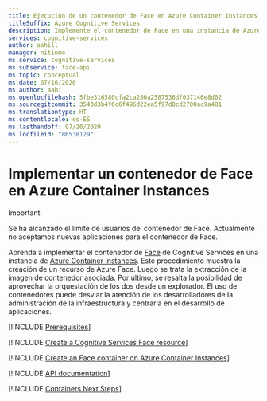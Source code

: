 ```yaml
---
title: Ejecución de un contenedor de Face en Azure Container Instances
titleSuffix: Azure Cognitive Services
description: Implemente el contenedor de Face en una instancia de Azure Container Instances y pruébelo en un explorador web.
services: cognitive-services
author: aahill
manager: nitinme
ms.service: cognitive-services
ms.subservice: face-api
ms.topic: conceptual
ms.date: 07/16/2020
ms.author: aahi
ms.openlocfilehash: 5fbe316580cfa2ca280a2587536df037146e8d02
ms.sourcegitcommit: 3543d3b4f6c6f496d22ea5f97d8cd2700ac9a481
ms.translationtype: HT
ms.contentlocale: es-ES
ms.lasthandoff: 07/20/2020
ms.locfileid: "86538129"
---
```

# <a name="deploy-the-face-container-to-azure-container-instances"></a>Implementar un contenedor de Face en Azure Container Instances

> [!IMPORTANT]
> Se ha alcanzado el límite de usuarios del contenedor de Face. Actualmente no aceptamos nuevas aplicaciones para el contenedor de Face.

Aprenda a implementar el contenedor de [Face](../face-how-to-install-containers.md) de Cognitive Services en una instancia de [Azure Container Instances](https://docs.microsoft.com/azure/container-instances/). Este procedimiento muestra la creación de un recurso de Azure Face. Luego se trata la extracción de la imagen de contenedor asociada. Por último, se resalta la posibilidad de aprovechar la orquestación de los dos desde un explorador. El uso de contenedores puede desviar la atención de los desarrolladores de la administración de la infraestructura y centrarla en el desarrollo de aplicaciones.

[!INCLUDE [Prerequisites](../../containers/includes/container-preview-prerequisites.md)]

[!INCLUDE [Create a Cognitive Services Face resource](../includes/create-face-resource.md)]

[!INCLUDE [Create an Face container on Azure Container Instances](../../containers/includes/create-container-instances-resource-from-azure-cli.md)]

[!INCLUDE [API documentation](../../../../includes/cognitive-services-containers-api-documentation.md)]

[!INCLUDE [Containers Next Steps](../../containers/includes/containers-next-steps.md)]